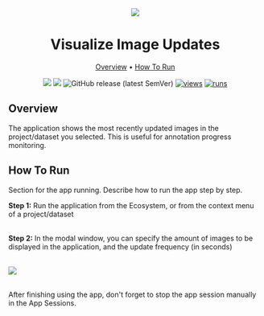 <div align="center" markdown>

<img src="https://github.com/supervisely-ecosystem/visualize-recent-images/assets/115161827/4306268d-c99e-4884-b190-8760f4982761"/>

# Visualize Image Updates

<p align="center">
  <a href="#Overview">Overview</a> •
  <a href="#How-To-Run">How To Run</a>
</p>

[![](https://img.shields.io/badge/supervisely-ecosystem-brightgreen)](https://ecosystem.supervisely.com/apps/supervisely-ecosystem/visualize-recent-images)
[![](https://img.shields.io/badge/slack-chat-green.svg?logo=slack)](https://supervisely.com/slack)
![GitHub release (latest SemVer)](https://img.shields.io/github/v/release/supervisely-ecosystem/visualize-recent-images)
[![views](https://app.supervisely.com/img/badges/views/supervisely-ecosystem/visualize-recent-images.png)](https://supervisely.com)
[![runs](https://app.supervisely.com/img/badges/runs/supervisely-ecosystem/visualize-recent-images.png)](https://supervisely.com)

</div>

## Overview

The application shows the most recently updated images in the project/dataset you selected. This is useful for annotation progress monitoring.

## How To Run

Section for the app running. Describe how to run the app step by step.

**Step 1:** Run the application from the Ecosystem, or from the context menu of a project/dataset<br><br>

**Step 2:** In the modal window, you can specify the amount of images to be displayed in the application, and the update frequency (in seconds)<br><br>

<img src="https://github.com/supervisely-ecosystem/visualize-recent-images/assets/115161827/837f17c1-ca80-490d-9000-b4a8dfc265e2"/><br><br>

After finishing using the app, don't forget to stop the app session manually in the App Sessions.
